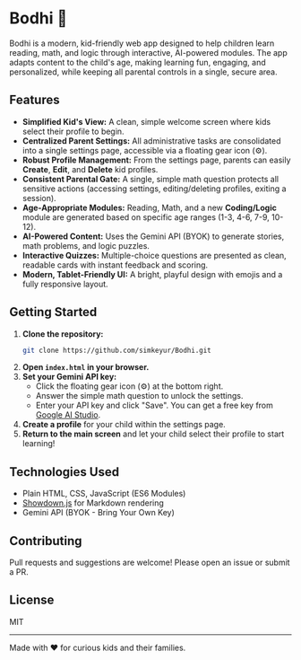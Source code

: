 # Bodhi 🌱

Bodhi is a modern, kid-friendly web app designed to help children learn reading, math, and logic through interactive, AI-powered modules. The app adapts content to the child's age, making learning fun, engaging, and personalized, while keeping all parental controls in a single, secure area.

## Features

- **Simplified Kid's View:** A clean, simple welcome screen where kids select their profile to begin.
- **Centralized Parent Settings:** All administrative tasks are consolidated into a single settings page, accessible via a floating gear icon (⚙️).
- **Robust Profile Management:** From the settings page, parents can easily **Create**, **Edit**, and **Delete** kid profiles.
- **Consistent Parental Gate:** A single, simple math question protects all sensitive actions (accessing settings, editing/deleting profiles, exiting a session).
- **Age-Appropriate Modules:** Reading, Math, and a new **Coding/Logic** module are generated based on specific age ranges (1-3, 4-6, 7-9, 10-12).
- **AI-Powered Content:** Uses the Gemini API (BYOK) to generate stories, math problems, and logic puzzles.
- **Interactive Quizzes:** Multiple-choice questions are presented as clean, readable cards with instant feedback and scoring.
- **Modern, Tablet-Friendly UI:** A bright, playful design with emojis and a fully responsive layout.

## Getting Started

1.  **Clone the repository:**
    ```bash
    git clone https://github.com/simkeyur/Bodhi.git
    ```
2.  **Open `index.html` in your browser.**
3.  **Set your Gemini API key:**
    -   Click the floating gear icon (⚙️) at the bottom right.
    -   Answer the simple math question to unlock the settings.
    -   Enter your API key and click "Save". You can get a free key from [Google AI Studio](https://aistudio.google.com/app/apikey).
4.  **Create a profile** for your child within the settings page.
5.  **Return to the main screen** and let your child select their profile to start learning!

## Technologies Used

-   Plain HTML, CSS, JavaScript (ES6 Modules)
-   [Showdown.js](https://github.com/showdownjs/showdown) for Markdown rendering
-   Gemini API (BYOK - Bring Your Own Key)

## Contributing

Pull requests and suggestions are welcome! Please open an issue or submit a PR.

## License

MIT

---

Made with ❤️ for curious kids and their families.
